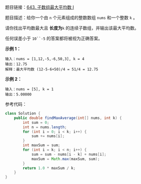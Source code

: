 题目链接：[643. 子数组最大平均数 I](https://leetcode.cn/problems/maximum-average-subarray-i/)

题目描述：给你一个由 `n` 个元素组成的整数数组 `nums` 和一个整数 `k` 。

请你找出平均数最大且 **长度为**`k` 的连续子数组，并输出该最大平均数。

任何误差小于 `10``-5` 的答案都将被视为正确答案。

**示例 1：**

```plain
输入：nums = [1,12,-5,-6,50,3], k = 4
输出：12.75
解释：最大平均数 (12-5-6+50)/4 = 51/4 = 12.75
```
**示例 2：**
```plain
输入：nums = [5], k = 1
输出：5.00000
```


参考代码：

```java
class Solution {
    public double findMaxAverage(int[] nums, int k) {
        int sum = 0;
        int n = nums.length;
        for (int i = 0; i < k; i++) {
            sum += nums[i];
        }
        int maxSum = sum;
        for (int i = k; i < n; i++) {
            sum = sum - nums[i - k] + nums[i];
            maxSum = Math.max(maxSum, sum);
        }
        return 1.0 * maxSum / k;
    }
}



```


